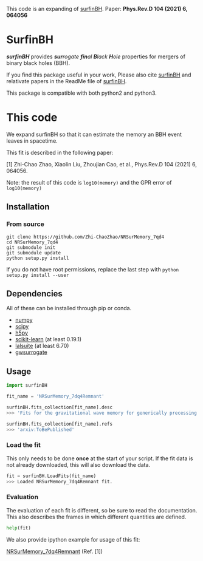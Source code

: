 This code is an expanding of  [surfinBH](https://github.com/vijayvarma392/surfinBH).
Paper: **Phys.Rev.D 104 (2021) 6, 064056**
# SurfinBH

_**surfinBH**_ provides _**sur**rogate **fin**al **B**lack_ _**H**ole_
properties for mergers of binary black holes (BBH).

If you find this package useful in your work, Please also cite [surfinBH](https://github.com/vijayvarma392/surfinBH) and relativate papers in the ReadMe file of [surfinBH](https://github.com/vijayvarma392/surfinBH).

This package is compatible with both python2 and python3.

# This code

We expand surfinBH so that it can estimate the memory an BBH event leaves in spacetime. 

This fit is described in the following paper:

[1] Zhi-Chao Zhao, Xiaolin Liu, Zhoujian Cao, et al., Phys.Rev.D 104 (2021) 6, 064056.

Note: the result of this code is ```log10(memory)``` and the GPR error of ```log10(memory)```

## Installation


### From source

```shell
git clone https://github.com/Zhi-ChaoZhao/NRSurMemory_7qd4
cd NRSurMemory_7qd4
git submodule init
git submodule update
python setup.py install
```

If you do not have root permissions, replace the last step with
`python setup.py install --user`


## Dependencies
All of these can be installed through pip or conda.
* [numpy](https://docs.scipy.org/doc/numpy/user/install.html)
* [scipy](https://www.scipy.org/install.html)
* [h5py](http://docs.h5py.org/en/latest/build.html)
* [scikit-learn](http://scikit-learn.org/stable/install.html) (at least 0.19.1)
* [lalsuite](https://pypi.org/project/lalsuite) (at least 6.70)
* [gwsurrogate](https://pypi.org/project/gwsurrogate)

## Usage

```python
import surfinBH
```


```python
fit_name = 'NRSurMemory_7dq4Remnant'

surfinBH.fits_collection[fit_name].desc
>>> 'Fits for the gravitational wave memory for generically precessing BBH systems up to mass ratio 4.'

surfinBH.fits_collection[fit_name].refs
>>> 'arxiv:ToBePublished'
```

### Load the fit
This only needs to be done **once** at the start of your script.
If the fit data is not already downloaded, this will also download the data.

```python
fit = surfinBH.LoadFits(fit_name)
>>> Loaded NRSurMemory_7dq4Remnant fit.
```
### Evaluation
The evaluation of each fit is different, so be sure to read the documentation.
This also describes the frames in which different quantities are defined.

```python
help(fit)
```

We also provide ipython example for usage of this fit:

[NRSurMemory_7dq4Remnant](https://github.com/vijayvarma392/surfinBH/blob/master/examples/example_Mem_7dq4.ipynb) (Ref. [1])




